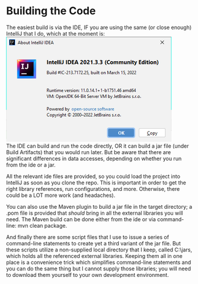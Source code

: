 # Building the Code

The easiest build is via the IDE, IF you are using the same (or close enough) 
IntelliJ that I do, which at the moment is:  
![](../../images/ijVersion.png)  
The IDE can build and run the code directly, OR it can build a jar file (under Build Artifacts) 
that you would run later.  But be aware that there are significant differences in data
accesses, depending on whether you run from the ide or a jar.

All the relevant ide files are provided, so you could load the project
into IntelliJ as soon as you clone the repo.  This is important in order to get
the right library references, run configurations, and more.  Otherwise, there
could be a LOT more work (and headaches).

You can also use the Maven plugin to build a jar file in the target directory; a .pom file
is provided that _should_ bring in all the external libraries you will need.  The Maven
build can be done either from the ide or via command-line:   mvn clean package.

And finally there are some script files that I use to issue a series of command-line
statements to create yet a third variant of the jar file.  But these scripts 
utilize a non-supplied local directory that I keep, called C:\jars, which holds
all the referenced external libraries.  Keeping them all in one place is a 
convenience trick which simplifies command-line statements and you can do the same
thing but I cannot supply those libraries; you will need to download
them yourself to your own development environment.


